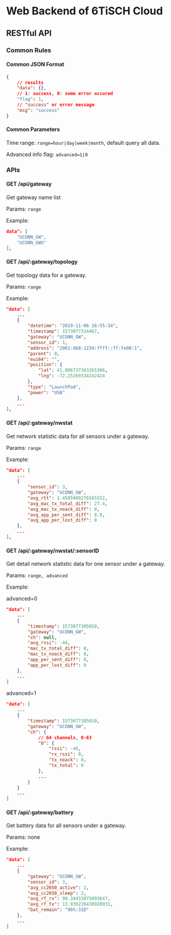 # Web Backend of 6TiSCH Cloud

## RESTful API

### Common Rules

#### Common JSON Format

```json
{
    // results
    "data": {},
    // 1: success, 0: some error occured
    "flag": 1,
    // "success" or error message
    "msg": "success"
}
```
#### Common Parameters

Time range: `range=hour|day|week|month`, default query all data.

Advanced info flag: `advanced=1|0`

### APIs

#### GET /api/gateway

Get gateway name list

Params: `range`

Example:

```json
data": [
    "UCONN_GW",
    "UCONN_GWX"
],
```

#### GET /api/:gateway/topology

Get topology data for a gateway.

Params: `range`

Example:

```json
"data": [
    ...
    {
        "datetime": "2019-11-06 16:55:34",
        "timestamp": 1573077334467,
        "gateway": "UCONN_GW",
        "sensor_id": 1,
        "address": "2001:db8:1234:ffff::ff:fe00:1",
        "parent": 0,
        "eui64": "",
        "position": {
            "lat": 41.806737363265306,
            "lng": -72.25269334242424
        },
        "type": "LaunchPad",
        "power": "USB"
    },
    ...
],
```

#### GET /api/:gateway/nwstat

Get network statistic data for all sensors under a gateway.

Params: `range`

Example:

```json
"data": [
    ...
    {
        "sensor_id": 3,
        "gateway": "UCONN_GW",
        "avg_rtt": 1.4585000276565552,
        "avg_mac_tx_total_diff": 27.4,
        "avg_mac_tx_noack_diff": 0,
        "avg_app_per_sent_diff": 8.8,
        "avg_app_per_lost_diff": 0
    },
    ...
],
```

#### GET /api/:gateway/nwstat/:sensorID

Get detail network statistic data for one sensor under a gateway.

Params: `range, advanced`

Example:

advanced=0

```json
"data": [
    ...
    {
        "timestamp": 1573077385010,
        "gateway": "UCONN_GW",
        "ch": null,
        "avg_rssi": -44,
        "mac_tx_total_diff": 0,
        "mac_tx_noack_diff": 0,
        "app_per_sent_diff": 0,
        "app_per_lost_diff": 0
    },
    ...
]
```

advanced=1

```json
"data": [
    ...
    {
        "timestamp": 1573077385010,
        "gateway": "UCONN_GW",
        "ch": {
            // 64 channels, 0-63
            "0": {
                "rssi": -46,
                "rx_rssi": 0,
                "tx_noack": 0,
                "tx_total": 0
            },
            ...
        }
    }
    ...
]
```

#### GET /api/:gateway/battery

Get battery data for all sensors under a gateway.

Params: none

Example:

```json
"data": [
    ...
    {
        "gateway": "UCONN_GW",
        "sensor_id": 3,
        "avg_cc2650_active": 2,
        "avg_cc2650_sleep": 2,
        "avg_rf_rx": 90.34433875893647,
        "avg_rf_tx": 13.936226430928931,
        "bat_remain": "96%:31D"
    },
    ...
]
```